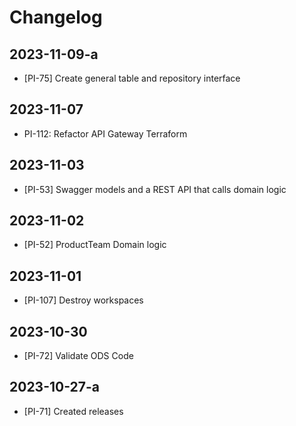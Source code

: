 # Changelog

## 2023-11-09-a

- [PI-75] Create general table and repository interface

## 2023-11-07

- PI-112: Refactor API Gateway Terraform

## 2023-11-03

- [PI-53] Swagger models and a REST API that calls domain logic

## 2023-11-02

- [PI-52] ProductTeam Domain logic

## 2023-11-01

- [PI-107] Destroy workspaces

## 2023-10-30

- [PI-72] Validate ODS Code

## 2023-10-27-a

- [PI-71] Created releases
